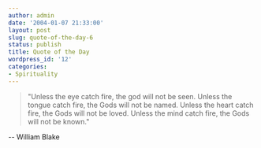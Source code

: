 ```yaml
---
author: admin
date: '2004-01-07 21:33:00'
layout: post
slug: quote-of-the-day-6
status: publish
title: Quote of the Day
wordpress_id: '12'
categories:
- Spirituality
---
```


> "Unless the eye catch fire, the god will not be seen. Unless the
> tongue catch fire, the Gods will not be named. Unless the heart catch
> fire, the Gods will not be loved. Unless the mind catch fire, the Gods
> will not be known."

-- William Blake
